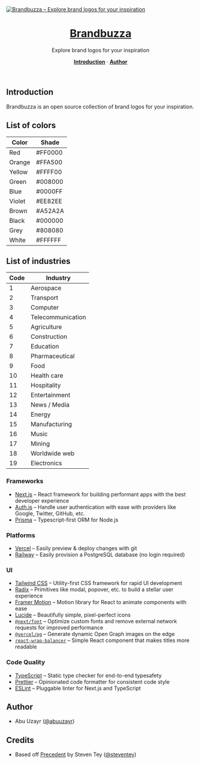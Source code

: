 <a href="https://brandbuzza.com">
  <img alt="Brandbuzza – Explore brand logos for your inspiration" src="https://brandbuzza.up.railway.app/api/og">
  <h1 align="center">Brandbuzza</h1>
</a>

<p align="center">
  Explore brand logos for your inspiration
</p>

<p align="center">
  <a href="#introduction"><strong>Introduction</strong></a> ·
  <a href="#author"><strong>Author</strong></a>
</p>
<br/>

## Introduction

Brandbuzza is an open source collection of brand logos for your inspiration.

## List of colors

| Color  | Shade   |
| ------ | ------- |
| Red    | #FF0000 |
| Orange | #FFA500 |
| Yellow | #FFFF00 |
| Green  | #008000 |
| Blue   | #0000FF |
| Violet | #EE82EE |
| Brown  | #A52A2A |
| Black  | #000000 |
| Grey   | #808080 |
| White  | #FFFFFF |

## List of industries

| Code | Industry          |
| ---- | ----------------- |
| 1    | Aerospace         |
| 2    | Transport         |
| 3    | Computer          |
| 4    | Telecommunication |
| 5    | Agriculture       |
| 6    | Construction      |
| 7    | Education         |
| 8    | Pharmaceutical    |
| 9    | Food              |
| 10   | Health care       |
| 11   | Hospitality       |
| 12   | Entertainment     |
| 13   | News / Media      |
| 14   | Energy            |
| 15   | Manufacturing     |
| 16   | Music             |
| 17   | Mining            |
| 18   | Worldwide web     |
| 19   | Electronics       |

### Frameworks

- [Next.js](https://nextjs.org/) – React framework for building performant apps with the best developer experience
- [Auth.js](https://authjs.dev/) – Handle user authentication with ease with providers like Google, Twitter, GitHub, etc.
- [Prisma](https://www.prisma.io/) – Typescript-first ORM for Node.js

### Platforms

- [Vercel](https://vercel.com/) – Easily preview & deploy changes with git
- [Railway](https://railway.app/) – Easily provision a PostgreSQL database (no login required)

### UI

- [Tailwind CSS](https://tailwindcss.com/) – Utility-first CSS framework for rapid UI development
- [Radix](https://www.radix-ui.com/) – Primitives like modal, popover, etc. to build a stellar user experience
- [Framer Motion](https://framer.com/motion) – Motion library for React to animate components with ease
- [Lucide](https://lucide.dev/) – Beautifully simple, pixel-perfect icons
- [`@next/font`](https://nextjs.org/docs/basic-features/font-optimization) – Optimize custom fonts and remove external network requests for improved performance
- [`@vercel/og`](https://vercel.com/docs/concepts/functions/edge-functions/og-image-generation) – Generate dynamic Open Graph images on the edge
- [`react-wrap-balancer`](https://github.com/shuding/react-wrap-balancer) – Simple React component that makes titles more readable

### Code Quality

- [TypeScript](https://www.typescriptlang.org/) – Static type checker for end-to-end typesafety
- [Prettier](https://prettier.io/) – Opinionated code formatter for consistent code style
- [ESLint](https://eslint.org/) – Pluggable linter for Next.js and TypeScript

## Author

- Abu Uzayr ([@abuuzayr](https://builtforfifty.com/))

## Credits

- Based off [Precedent](https://precedent.dev) by Steven Tey ([@steventey](https://twitter.com/steventey))
